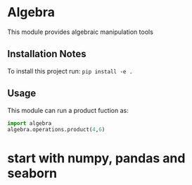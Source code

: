 Algebra
=======

This module provides algebraic manipulation tools


Installation Notes
------------------

To install this project run: ```pip install -e .```


Usage
-----
This module can run a product fuction as:

```python
import algebra
algebra.operations.product(4,6)
```


# start with numpy, pandas and seaborn 
